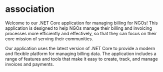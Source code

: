 # association
Welcome to our .NET Core application for managing billing for NGOs! This application is designed to help NGOs manage their billing and invoicing processes more efficiently and effectively, so that they can focus on their core mission of serving their communities.

Our application uses the latest version of .NET Core to provide a modern and flexible platform for managing billing data. The application includes a range of features and tools that make it easy to create, track, and manage invoices and payments.
